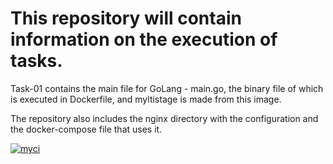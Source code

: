 # **This repository will contain information on the execution of tasks.**

Task-01 contains the main file for GoLang - main.go, the binary file of which is executed in Dockerfile, and myltistage is made from this image.

The repository also includes the nginx directory with the configuration and the docker-compose file that uses it.


[![myci](https://github.com/popilmv/task-01/actions/workflows/my-ci.yml/badge.svg?branch=main&event=check_run)](https://github.com/popilmv/task-01/actions/workflows/my-ci.yml)
